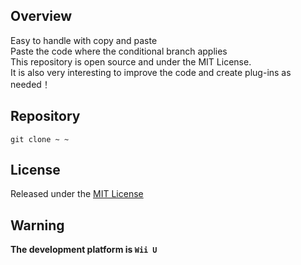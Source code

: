 ## Overview

Easy to handle with copy and paste  
Paste the code where the conditional branch applies  
This repository is open source and under the MIT License.  
It is also very interesting to improve the code and create plug-ins as needed！  

## Repository

```
git clone ~ ~
```
## License

Released under the [MIT License](https://github.com/Pop-Apple/Universal-MC-Editor-Mod/blob/main/LICENSE)

## Warning

**The development platform is `Wii U`**

<!--
![C#](https://img.shields.io/badge/c%23-%23239120.svg?style=for-the-badge&logo=c-sharp&logoColor=white)
![Wii U](https://img.shields.io/badge/Wii%20U-8B8B8B?style=for-the-badge&logo=wiiu&logoColor=white)
-->

